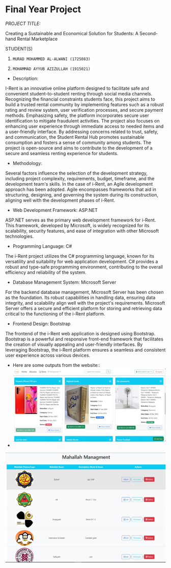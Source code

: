  # Final Year Project

*PROJECT TITLE:*

Creating a Sustainable and Economical Solution for Students: 
A Second-hand Rental Marketplace
 
 
STUDENT(S)
1.     MURAD MOHAMMED AL-ALWANI (1725083)
2.     MOHAMMAD AYYUB AZIZULLAH (1915021)


- Description:

I-Rent is an innovative online platform designed to facilitate safe and convenient student-to-student renting through social media channels. Recognizing the financial constraints students face, this project aims to build a trusted rental community by implementing features such as a robust rating and review system, user verification processes, and secure payment methods. Emphasizing safety, the platform incorporates secure user identification to mitigate fraudulent activities. The project also focuses on enhancing user experience through immediate access to needed items and a user-friendly interface. By addressing concerns related to trust, safety, and communication, the Student Rental Hub promotes sustainable consumption and fosters a sense of community among students. The project is open-source and aims to contribute to the development of a secure and seamless renting experience for students.

- Methodology:

Several factors influence the selection of the development strategy, including project complexity, requirements, budget, timeframe, and the development team's skills. In the case of i-Rent, an Agile development approach has been adopted. Agile encompasses frameworks that aid in structuring, designing, and governing the system during its construction, aligning well with the development phases of i-Rent.

- Web Development Framework: ASP.NET

ASP.NET serves as the primary web development framework for i-Rent. This framework, developed by Microsoft, is widely recognized for its scalability, security features, and ease of integration with other Microsoft technologies. 

- Programming Language: C#

The i-Rent project utilizes the C# programming language, known for its versatility and suitability for web application development. C# provides a robust and type-safe programming environment, contributing to the overall efficiency and reliability of the system.

- Database Management System: Microsoft Server

For the backend database management, Microsoft Server has been chosen as the foundation. Its robust capabilities in handling data, ensuring data integrity, and scalability align well with the project's requirements. Microsoft Server offers a secure and efficient platform for storing and retrieving data critical to the functioning of the i-Rent platform.

- Frontend Design: Bootstrap

The frontend of the i-Rent web application is designed using Bootstrap. Bootstrap is a powerful and responsive front-end framework that facilitates the creation of visually appealing and user-friendly interfaces. By leveraging Bootstrap, the i-Rent platform ensures a seamless and consistent user experience across various devices.

- Here are some outputs from the website::
![Image alt text](page1.jpg)
- 
![Image alt text](page2.jpg)






